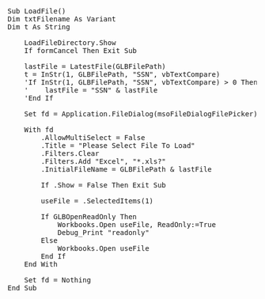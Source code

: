<pre>
Sub LoadFile()
Dim txtFilename As Variant
Dim t As String

    LoadFileDirectory.Show
    If formCancel Then Exit Sub
    
    lastFile = LatestFile(GLBFilePath)
    t = InStr(1, GLBFilePath, "SSN", vbTextCompare)
    'If InStr(1, GLBFilePath, "SSN", vbTextCompare) > 0 Then
    '    lastFile = "SSN" & lastFile
    'End If

    Set fd = Application.FileDialog(msoFileDialogFilePicker)
    
    With fd
        .AllowMultiSelect = False
        .Title = "Please Select File To Load"
        .Filters.Clear
        .Filters.Add "Excel", "*.xls?"
        .InitialFileName = GLBFilePath & lastFile
        
        If .Show = False Then Exit Sub
        
        useFile = .SelectedItems(1)

        If GLBOpenReadOnly Then
            Workbooks.Open useFile, ReadOnly:=True
            Debug_Print "readonly"
        Else
            Workbooks.Open useFile
        End If
    End With

    Set fd = Nothing
End Sub
</pre>
